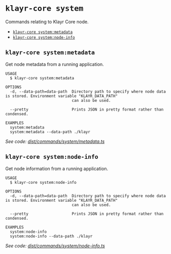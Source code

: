 `klayr-core system`
==================

Commands relating to Klayr Core node.

* [`klayr-core system:metadata`](#klayr-core-systemmetadata)
* [`klayr-core system:node-info`](#klayr-core-systemnode-info)

## `klayr-core system:metadata`

Get node metadata from a running application.

```
USAGE
  $ klayr-core system:metadata

OPTIONS
  -d, --data-path=data-path  Directory path to specify where node data is stored. Environment variable "KLAYR_DATA_PATH"
                             can also be used.

  --pretty                   Prints JSON in pretty format rather than condensed.

EXAMPLES
  system:metadata
  system:metadata --data-path ./klayr
```

_See code: [dist/commands/system/metadata.ts](https://github.com/KlayrHQ/klayr-core/blob/v4.0.2/dist/commands/system/metadata.ts)_

## `klayr-core system:node-info`

Get node information from a running application.

```
USAGE
  $ klayr-core system:node-info

OPTIONS
  -d, --data-path=data-path  Directory path to specify where node data is stored. Environment variable "KLAYR_DATA_PATH"
                             can also be used.

  --pretty                   Prints JSON in pretty format rather than condensed.

EXAMPLES
  system:node-info
  system:node-info --data-path ./klayr
```

_See code: [dist/commands/system/node-info.ts](https://github.com/KlayrHQ/klayr-core/blob/v4.0.2/dist/commands/system/node-info.ts)_
